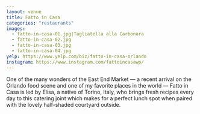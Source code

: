 ```yaml
---
layout: venue
title: Fatto in Casa
categories: "restaurants"
images:
  - fatto-in-casa-01.jpg|Tagliatella alla Carbonara
  - fatto-in-casa-02.jpg
  - fatto-in-casa-03.jpg
  - fatto-in-casa-04.jpg
yelp: https://www.yelp.com/biz/fatto-in-casa-orlando
instagram: https://www.instagram.com/fattoincasawp/
---
```


One of the many wonders of the East End Market — a recent arrival on the
Orlando food scene and one of my favorite places in the world — Fatto in
Casa is led by Elisa, a native of Torino, Italy, who brings fresh recipes
every day to this catering joint which makes for a perfect lunch spot when
paired with the lovely half-shaded courtyard outside.
